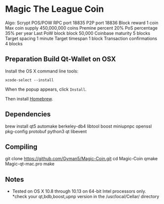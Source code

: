 # Magic The League Coin

Algo: Scrypt POS/POW
RPC port 18835
P2P port 18836
Block reward 1 coin
Max coin supply 450,000,000 coins
Premine percent 20%
PoS percentage 35% per year
Last PoW block block 50,000
Coinbase maturity 5 blocks
Target spacing 1 minute
Target timespan 1 block
Transaction confirmations 4 blocks


Preparation Build Qt-Wallet on OSX
-----------

Install the OS X command line tools:

`xcode-select --install`

When the popup appears, click `Install`.

Then install [Homebrew](https://brew.sh).

Dependencies
----------------------

brew install qt5 automake berkeley-db4 libtool boost miniupnpc openssl pkg-config protobuf python3 qt libevent


Compiling
----------------------

git clone https://github.com/Gyman5/Magic-Coin.git
cd Magic-Coin
qmake Magic-qt-mac.pro
make


Notes
-----

* Tested on OS X 10.8 through 10.13 on 64-bit Intel processors only.
*check your qt,bdb,boost,upnp version in the /usr/local/Cellar/ directory


